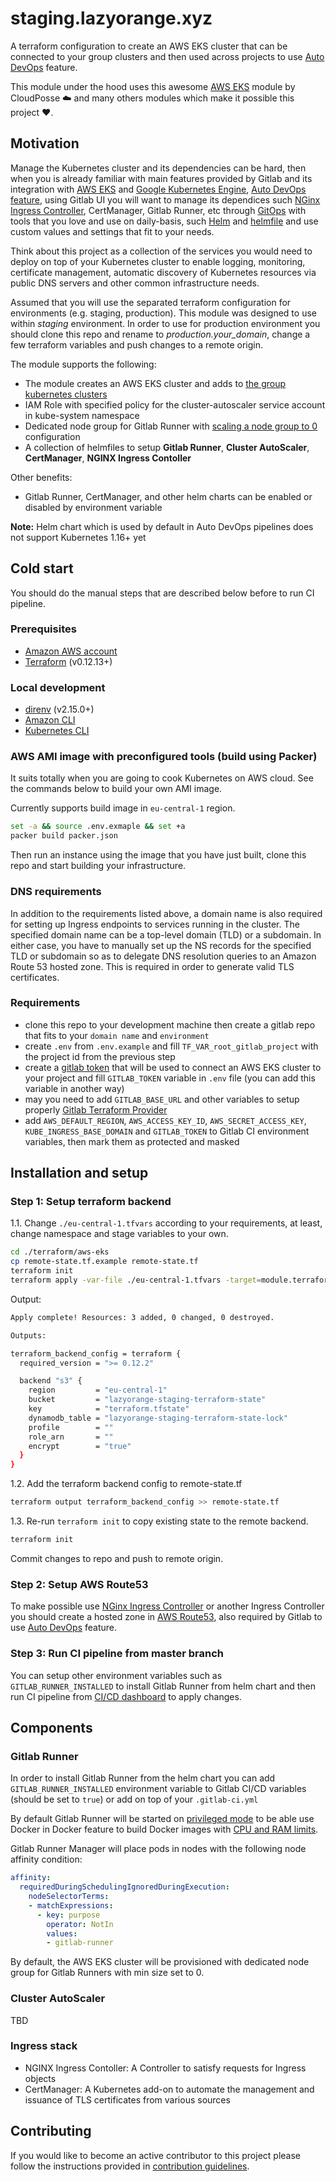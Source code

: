 # staging.lazyorange.xyz

A terraform configuration to create an AWS EKS cluster that can be connected 
to your group clusters and then used across projects to use [Auto DevOps](https://docs.gitlab.com/ee/topics/autodevops/#overview) feature.

This module under the hood uses this awesome [AWS EKS](https://github.com/cloudposse/terraform-aws-eks-cluster) module by CloudPosse :cloud: and many others modules which make it possible this project :heart:.

## Motivation

Manage the Kubernetes cluster and its dependencies can be hard, then when you is already familiar with main features provided by Gitlab and its integration with [AWS EKS](https://docs.gitlab.com/ee/user/project/clusters/add_remove_clusters.html#eks-cluster) and [Google Kubernetes Engine](https://docs.gitlab.com/ee/user/project/clusters/add_remove_clusters.html#gke-cluster), [Auto DevOps feature](https://docs.gitlab.com/ee/topics/autodevops/#overview), using Gitlab UI you will want to manage its dependices such [NGinx Ingress Controller](https://github.com/helm/charts/tree/master/stable/nginx-ingress), CertManager, Gitlab Runner, etc through [GitOps](https://www.weave.works/blog/practical-guide-gitops) with tools that you love and use on daily-basis, such [Helm](https://helm.sh) and [helmfile](https://github.com/roboll/helmfile) and use custom values and settings that fit to your needs.

Think about this project as a collection of the services you would need to deploy on top of your Kubernetes cluster to enable logging, monitoring, certificate management, automatic discovery of Kubernetes resources via public DNS servers and other common infrastructure needs.

Assumed that you will use the separated terraform configuration for environments (e.g. staging, production). 
This module was designed to use within *staging* environment.
In order to use for production environment you should clone this repo and rename to *production.your_domain*, change a few terraform variables and push changes to a remote origin.

The module supports the following:

- The module creates an AWS EKS cluster and adds to [the group kubernetes clusters](https://docs.gitlab.com/ee/user/group/clusters/#overview)
- IAM Role with specified policy for the cluster-autoscaler service account in kube-system namespace
- Dedicated node group for Gitlab Runner with [scaling a node group to 0](https://github.com/kubernetes/autoscaler/blob/master/cluster-autoscaler/cloudprovider/aws/README.md#scaling-a-node-group-to-0) configuration
- A collection of helmfiles to setup **Gitlab Runner**, **Cluster AutoScaler**, **CertManager**, **NGINX Ingress Contoller**

Other benefits:

- Gitlab Runner, CertManager, and other helm charts can be enabled or disabled by environment variable

**Note:** Helm chart which is used by default in Auto DevOps pipelines does not support Kubernetes 1.16+ yet

## Cold start

You should do the manual steps that are described below before to run CI pipeline.

### Prerequisites

- [Amazon AWS account](https://aws.amazon.com/)
- [Terraform](https://www.terraform.io/downloads.html) (v0.12.13+)

### Local development

- [direnv](https://direnv.net/) (v2.15.0+)
- [Amazon CLI](https://aws.amazon.com/cli/)
- [Kubernetes CLI](https://kubernetes.io/docs/tasks/tools/install-kubectl/)

### AWS AMI image with preconfigured tools (build using Packer)

It suits totally when you are going to cook Kubernetes on AWS cloud.
See the commands below to build your own AMI image.

Currently supports build image in `eu-central-1` region.

```bash
set -a && source .env.exmaple && set +a
packer build packer.json
```

Then run an instance using the image that you have just built, clone this repo and start building your infrastructure.

### DNS requirements

In addition to the requirements listed above, a domain name is also required for setting up Ingress endpoints to services running in the cluster.
The specified domain name can be a top-level domain (TLD) or a subdomain. 
In either case, you have to manually set up the NS records for the specified TLD or subdomain so as to delegate DNS resolution queries to an Amazon Route 53 hosted zone. This is required in order to generate valid TLS certificates.

### Requirements

* clone this repo to your development machine then create a gitlab repo that fits to your `domain name` and `environment`
* create `.env` from `.env.example` and fill `TF_VAR_root_gitlab_project` with the project id from the previous step
* create a [gitlab token](https://docs.gitlab.com/ee/user/profile/personal_access_tokens.html) that will be used to connect an AWS EKS cluster to your project and fill `GITLAB_TOKEN` variable in `.env` file (you can add this variable in another way)
* may you need to add `GITLAB_BASE_URL` and other variables to setup properly [Gitlab Terraform Provider](https://www.terraform.io/docs/providers/gitlab/index.html)
* add `AWS_DEFAULT_REGION`, `AWS_ACCESS_KEY_ID`, `AWS_SECRET_ACCESS_KEY`, `KUBE_INGRESS_BASE_DOMAIN` and `GITLAB_TOKEN` to Gitlab CI environment variables, then mark them as protected and masked

## Installation and setup

### Step 1: Setup terraform backend

1.1. Change `./eu-central-1.tfvars` according to your requirements,
at least, change namespace and stage variables to your own.

```bash
cd ./terraform/aws-eks
cp remote-state.tf.example remote-state.tf
terraform init
terraform apply -var-file ./eu-central-1.tfvars -target=module.terraform_state_backend
```

Output:

```bash
Apply complete! Resources: 3 added, 0 changed, 0 destroyed.

Outputs:

terraform_backend_config = terraform {
  required_version = ">= 0.12.2"

  backend "s3" {
    region         = "eu-central-1"
    bucket         = "lazyorange-staging-terraform-state"
    key            = "terraform.tfstate"
    dynamodb_table = "lazyorange-staging-terraform-state-lock"
    profile        = ""
    role_arn       = ""
    encrypt        = "true"
  }
}
```

1.2. Add the terraform backend config to remote-state.tf

```bash
terraform output terraform_backend_config >> remote-state.tf
```

1.3. Re-run `terraform init` to copy existing state to the remote backend.

```bash
terraform init
```

Commit changes to repo and push to remote origin.

### Step 2: Setup AWS Route53

To make possible use [NGinx Ingress Controller](https://github.com/helm/charts/tree/master/stable/nginx-ingress) or another Ingress Controller you should create a hosted zone in [AWS Route53](https://docs.aws.amazon.com/Route53/latest/DeveloperGuide/CreatingHostedZone.html), also required by Gitlab to use [Auto DevOps](https://docs.gitlab.com/ee/topics/autodevops/#overview) feature.

### Step 3: Run CI pipeline from master branch

You can setup other environment variables such as `GITLAB_RUNNER_INSTALLED` to install Gitlab Runner from helm chart and then run CI pipeline from [CI/CD dashboard](https://docs.gitlab.com/ee/ci/pipelines.html#manually-executing-pipelines) to apply changes.

## Components

### Gitlab Runner

In order to install Gitlab Runner from the helm chart you can add `GITLAB_RUNNER_INSTALLED` environment variable to Gitlab CI/CD variables (should be set to `true`) or add on top of your `.gitlab-ci.yml`

By default Gitlab Runner will be started on [privileged mode](https://docs.gitlab.com/runner/executors/kubernetes.html#using-docker-dind) to be able use Docker in Docker feature to build Docker images with [CPU and RAM limits](/helmfile.d/gitlab/k8s-runner/gitlab-runner.yaml). 

Gitlab Runner Manager will place pods in nodes with the following node affinity condition:

```yaml
affinity:
  requiredDuringSchedulingIgnoredDuringExecution:
    nodeSelectorTerms:
    - matchExpressions:
      - key: purpose
        operator: NotIn
        values:
        - gitlab-runner
```

By default, the AWS EKS cluster will be provisioned with dedicated node group for Gitlab Runners with min size set to 0.

### Cluster AutoScaler

TBD

### Ingress stack

- NGINX Ingress Contoller: A Controller to satisfy requests for Ingress objects
- CertManager: A Kubernetes add-on to automate the management and issuance of TLS certificates from various sources

## Contributing

If you would like to become an active contributor to this project please follow the instructions provided in [contribution guidelines](CONTRIBUTING.md).
